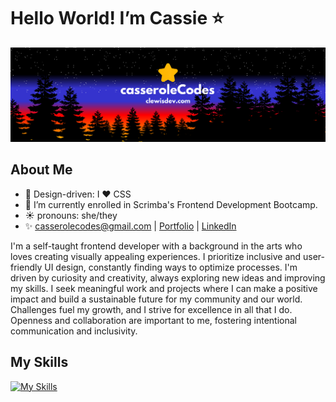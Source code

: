 <h1>Hello World! I’m Cassie ⭐</h1>

![](https://github.com/casserole27/casserole27/blob/main/casseroleCodes-github-centered.png)

<h2>About Me</h2>

- 🌟 Design-driven: I ❤️ CSS
- 🌱 I’m currently enrolled in Scrimba's Frontend Development Bootcamp.
- ☀️ pronouns: she/they
- ✨ casserolecodes@gmail.com | [Portfolio](clewisdev.com) | [LinkedIn](https://www.linkedin.com/in/clewisdev)

<p>I'm a self-taught frontend developer with a background in the arts who loves creating visually appealing experiences. I prioritize inclusive and user-friendly UI design, constantly finding ways to optimize processes. I'm driven by curiosity and creativity, always exploring new ideas and improving my skills. I seek meaningful work and projects where I can make a positive impact and build a sustainable future for my community and our world. Challenges fuel my growth, and I strive for excellence in all that I do. Openness and collaboration are important to me, fostering intentional communication and inclusivity.</p>

<h2>My Skills</h2>

[![My Skills](https://skillicons.dev/icons?i=react,js,html,css,vscode,git,github,figma,ps,discord)](https://skillicons.dev)


<!---
casserole27/casserole27 is a ✨ special ✨ repository because its `README.md` (this file) appears on your GitHub profile.
You can click the Preview link to take a look at your changes.
--->
